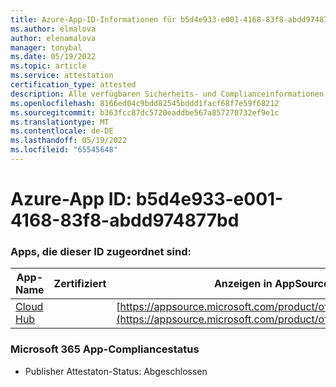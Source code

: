 ```yaml
---
title: Azure-App-ID-Informationen für b5d4e933-e001-4168-83f8-abdd974877bd
ms.author: elmalova
author: elenamalova
manager: tonybal
ms.date: 05/19/2022
ms.topic: article
ms.service: attestation
certification_type: attested
description: Alle verfügbaren Sicherheits- und Complianceinformationen für b5d4e933-e001-4168-83f8-abdd974877bd.
ms.openlocfilehash: 8166ed04c9bdd82545bddd1facf68f7e59f68212
ms.sourcegitcommit: b363fcc87dc5720eaddbe567a857270732ef9e1c
ms.translationtype: MT
ms.contentlocale: de-DE
ms.lasthandoff: 05/19/2022
ms.locfileid: "65545648"
---
```

# <a name="azure-app-id-b5d4e933-e001-4168-83f8-abdd974877bd"></a>Azure-App ID: b5d4e933-e001-4168-83f8-abdd974877bd


### <a name="apps-associated-with-this-id"></a>Apps, die dieser ID zugeordnet sind:
| **App-Name** | **Zertifiziert** | **Anzeigen in AppSource** |
|--------------|---------------|-----------------------|
| [Cloud Hub](../forward/WA200003034.md) |  | [https://appsource.microsoft.com/product/office/WA200003034](https://appsource.microsoft.com/product/office/WA200003034) |

### <a name="microsoft-365-app-compliance-status"></a>Microsoft 365 App-Compliancestatus
- Publisher Attestaton-Status: Abgeschlossen
